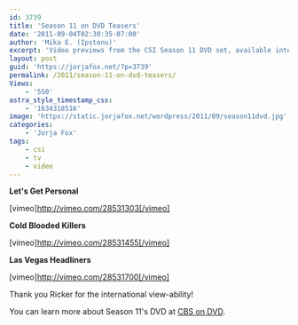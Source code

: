 ```yaml
---
id: 3739
title: 'Season 11 on DVD Teasers'
date: '2011-09-04T02:30:35-07:00'
author: 'Mika E. (Ipstenu)'
excerpt: 'Video previews from the CSI Season 11 DVD set, available internationally.'
layout: post
guid: 'https://jorjafox.net/?p=3739'
permalink: /2011/season-11-on-dvd-teasers/
Views:
    - '550'
astra_style_timestamp_css:
    - '1634318516'
image: 'https://static.jorjafox.net/wordpress/2011/09/season11dvd.jpg'
categories:
    - 'Jorja Fox'
tags:
    - csi
    - tv
    - video
---
```


<strong>Let's Get Personal</strong>

[vimeo]http://vimeo.com/28531303[/vimeo]

<strong>Cold Blooded Killers</strong>

[vimeo]http://vimeo.com/28531455[/vimeo]

<strong>Las Vegas Headliners</strong>

[vimeo]http://vimeo.com/28531700[/vimeo]

Thank you Ricker for the international view-ability!

You can learn more about Season 11's DVD at <a href="http://cbstvondvd.com/#/csi_investigation">CBS on DVD</a>.